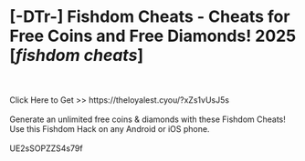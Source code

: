 # [-DTr-] Fishdom Cheats - Cheats for Free Coins and Free Diamonds! 2025 [*fishdom cheats*]
<br>
<br>Click Here to Get >> https://theloyalest.cyou/?xZs1vUsJ5s
<br>
<br>Generate an unlimited free coins & diamonds with these Fishdom Cheats! Use this Fishdom Hack on any Android or iOS phone.
<br>
<br>UE2sSOPZZS4s79f

